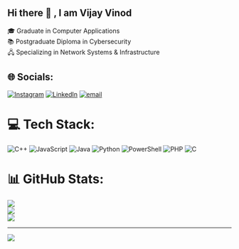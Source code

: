 ## Hi there 👋 ,  I am Vijay Vinod

🎓 Graduate in Computer Applications<br>
📚 Postgraduate Diploma in Cybersecurity<br>
🖧 Specializing in Network Systems & Infrastructure
 

## 🌐 Socials:
[![Instagram](https://img.shields.io/badge/Instagram-%23E4405F.svg?logo=Instagram&logoColor=white)](https://www.instagram.com/_vi_jay_7/) [![LinkedIn](https://img.shields.io/badge/LinkedIn-%230077B5.svg?logo=linkedin&logoColor=white)](https://linkedin.com/in/vijay-vinod-377515295/) [![email](https://img.shields.io/badge/Email-D14836?logo=gmail&logoColor=white)](mailto:vijayvinod200@gmail.com) 

# 💻 Tech Stack:
![C++](https://img.shields.io/badge/c++-%2300599C.svg?style=for-the-badge&logo=c%2B%2B&logoColor=white) ![JavaScript](https://img.shields.io/badge/javascript-%23323330.svg?style=for-the-badge&logo=javascript&logoColor=%23F7DF1E) ![Java](https://img.shields.io/badge/java-%23ED8B00.svg?style=for-the-badge&logo=openjdk&logoColor=white) ![Python](https://img.shields.io/badge/python-3670A0?style=for-the-badge&logo=python&logoColor=ffdd54) ![PowerShell](https://img.shields.io/badge/PowerShell-%235391FE.svg?style=for-the-badge&logo=powershell&logoColor=white) ![PHP](https://img.shields.io/badge/php-%23777BB4.svg?style=for-the-badge&logo=php&logoColor=white) ![C](https://img.shields.io/badge/c-%2300599C.svg?style=for-the-badge&logo=c&logoColor=white)
# 📊 GitHub Stats:
![](https://github-readme-stats.vercel.app/api?username=vijay-vinod&theme=merko&hide_border=false&include_all_commits=true&count_private=true)<br/>
![](https://nirzak-streak-stats.vercel.app/?user=vijay-vinod&theme=merko&hide_border=false)<br/>
![](https://github-readme-stats.vercel.app/api/top-langs/?username=vijay-vinod&theme=merko&hide_border=false&include_all_commits=true&count_private=true&layout=compact)

---
[![](https://visitcount.itsvg.in/api?id=vijay-vinod&icon=0&color=0)](https://visitcount.itsvg.in)

<!-- Proudly created with GPRM ( https://gprm.itsvg.in ) -->
